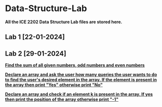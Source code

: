 # Data-Structure-Lab
**All the ICE 2202 Data Structure Lab files are stored here.**

## Lab 1 [22-01-2024]

## Lab 2 [29-01-2024]

**[Find the sum of all given numbers, odd numbers and even numbers](https://github.com/T4H5iN/Data-Structure-Lab/blob/main/LAB2/Lab2a.cpp)**

**[Declare an array and ask the user how many queries the user wants to do to find the user's desired element in the array. If the element is present in the array then print "Yes" otherwise print "No"](https://github.com/T4H5iN/Data-Structure-Lab/blob/main/LAB2/Lab2b.cpp)**

**[Declare an array and check if an element k is present in the array. If yes then print the position of the array otherwise print "-1"](https://github.com/T4H5iN/Data-Structure-Lab/blob/main/LAB2/Lab2c.cpp)**
